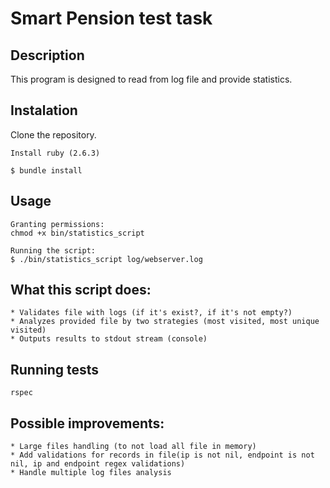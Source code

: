 # Smart Pension test task
## Description
This program is designed to read from log file and provide statistics.
## Instalation
Clone the repository.
```
Install ruby (2.6.3)

$ bundle install
```
## Usage
```
Granting permissions:
chmod +x bin/statistics_script

Running the script:
$ ./bin/statistics_script log/webserver.log
```

## What this script does:
```
* Validates file with logs (if it's exist?, if it's not empty?)
* Analyzes provided file by two strategies (most visited, most unique visited)
* Outputs results to stdout stream (console)
```

## Running tests
```
rspec
```
## Possible improvements:
```
* Large files handling (to not load all file in memory)
* Add validations for records in file(ip is not nil, endpoint is not nil, ip and endpoint regex validations)
* Handle multiple log files analysis
```
